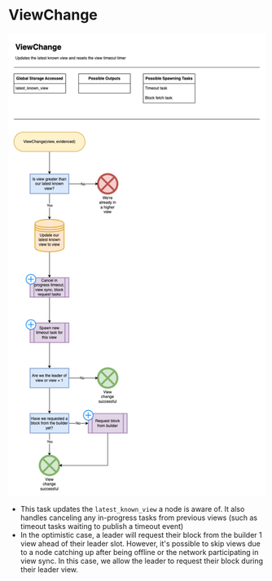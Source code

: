 # ViewChange

![ViewChange](/docs/diagrams/images/HotShotFlow-ViewChange.drawio.png "ViewChange")

* This task updates the `latest_known_view` a node is aware of.  It also handles canceling any in-progress tasks from previous views (such as timeout tasks waiting to publish a timeout event)
* In the optimistic case, a leader will request their block from the builder 1 view ahead of their leader slot.  However, it's possible to skip views due to a node catching up after being offline or the network participating in view sync.  In this case, we allow the leader to request their block during their leader view. 
